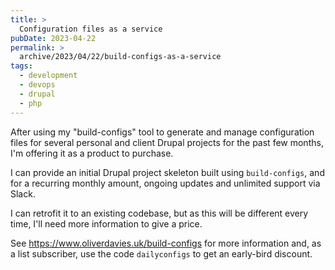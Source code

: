 ```yaml
---
title: >
  Configuration files as a service
pubDate: 2023-04-22
permalink: >
  archive/2023/04/22/build-configs-as-a-service
tags:
  - development
  - devops
  - drupal
  - php
---
```


After using my "build-configs" tool to generate and manage configuration files for several personal and client Drupal projects for the past few months, I'm offering it as a product to purchase.

I can provide an initial Drupal project skeleton built using `build-configs`, and for a recurring monthly amount, ongoing updates and unlimited support via Slack.

I can retrofit it to an existing codebase, but as this will be different every time, I'll need more information to give a price.

See https://www.oliverdavies.uk/build-configs for more information and, as a list subscriber, use the code `dailyconfigs` to get an early-bird discount.
